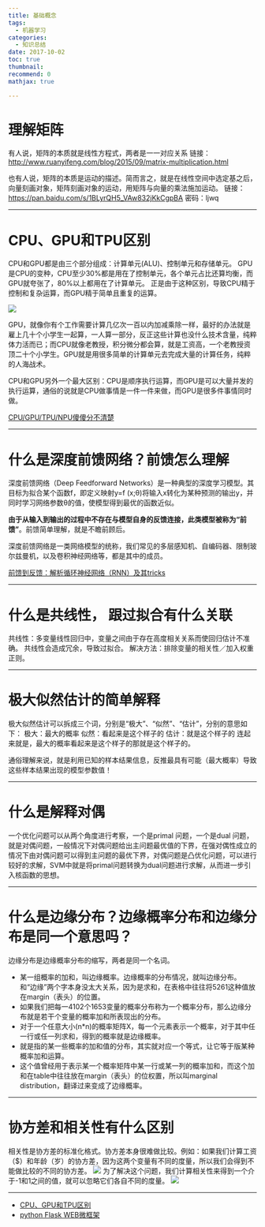 ```yaml
---
title: 基础概念
tags:
  - 机器学习
categories:
  - 知识总结
date: 2017-10-02
toc: true
thumbnail: 
recommend: 0
mathjax: true

---
```



# 理解矩阵
有人说，矩阵的本质就是线性方程式，两者是一一对应关系
链接：http://www.ruanyifeng.com/blog/2015/09/matrix-multiplication.html

也有人说，矩阵的本质是运动的描述。简而言之，就是在线性空间中选定基之后，向量刻画对象，矩阵刻画对象的运动，用矩阵与向量的乘法施加运动。
链接：https://pan.baidu.com/s/1BLyrQH5_VAw832jKkCgpBA 密码：ljwq


<!-- more -->

---

# CPU、GPU和TPU区别
CPU和GPU都是由三个部分组成：计算单元(ALU)、控制单元和存储单元。
GPU是CPU的变种，CPU至少30%都是用在了控制单元，各个单元占比还算均衡，而GPU就夸张了，80%以上都用在了计算单元。
正是由于这种区别，导致CPU精于控制和复杂运算，而GPU精于简单且重复的运算。

![](https://hexo-blog-wasim.oss-cn-shenzhen.aliyuncs.com/20200529170708.png)

GPU，就像你有个工作需要计算几亿次一百以内加减乘除一样，最好的办法就是雇上几十个小学生一起算，一人算一部分，反正这些计算也没什么技术含量，纯粹体力活而已；而CPU就像老教授，积分微分都会算，就是工资高，一个老教授资顶二十个小学生。GPU就是用很多简单的计算单元去完成大量的计算任务，纯粹的人海战术。

CPU和GPU另外一个最大区别：CPU是顺序执行运算，而GPU是可以大量并发的执行运算，通俗的说就是CPU做事情是一件一件来做，而GPU是很多件事情同时做。

[CPU/GPU/TPU/NPU傻傻分不清楚](https://zhuanlan.zhihu.com/p/101550272)

---

# 什么是深度前馈网络？前馈怎么理解
深度前馈网络（Deep Feedforward Networks）是一种典型的深度学习模型。其目标为拟合某个函数f，即定义映射y=f (x;θ)将输入x转化为某种预测的输出y，并同时学习网络参数θ的值，使模型得到最优的函数近似。

**由于从输入到输出的过程中不存在与模型自身的反馈连接，此类模型被称为“前馈”**。前馈简单理解，就是不瞻前顾后。

深度前馈网络是一类网络模型的统称，我们常见的多层感知机、自编码器、限制玻尔兹曼机，以及卷积神经网络等，都是其中的成员。

[前馈到反馈：解析循环神经网络（RNN）及其tricks](https://www.jianshu.com/p/8f75b32cc278)

---

# 什么是共线性， 跟过拟合有什么关联
共线性：多变量线性回归中，变量之间由于存在高度相关关系而使回归估计不准确。
共线性会造成冗余，导致过拟合。
解决方法：排除变量的相关性／加入权重正则。

---

# 极大似然估计的简单解释
极大似然估计可以拆成三个词，分别是“极大”、“似然”、“估计”，分别的意思如下：
极大：最大的概率
似然：看起来是这个样子的
估计：就是这个样子的
连起来就是，最大的概率看起来是这个样子的那就是这个样子的。

通俗理解来说，就是利用已知的样本结果信息，反推最具有可能（最大概率）导致这些样本结果出现的模型参数值！

---

# 什么是解释对偶

一个优化问题可以从两个角度进行考察，一个是primal 问题，一个是dual 问题，就是对偶问题，一般情况下对偶问题给出主问题最优值的下界，在强对偶性成立的情况下由对偶问题可以得到主问题的最优下界，对偶问题是凸优化问题，可以进行较好的求解，SVM中就是将primal问题转换为dual问题进行求解，从而进一步引入核函数的思想。

---


# 什么是边缘分布？边缘概率分布和边缘分布是同一个意思吗？
边缘分布是边缘概率分布的缩写，两者是同一个名词。
- 某一组概率的加和，叫边缘概率。边缘概率的分布情况，就叫边缘分布。和“边缘”两个字本身没太大关系，因为是求和，在表格中往往将5261这种值放在margin（表头）的位置。
- 如果我们把每一4102个1653变量的概率分布称为一个概率分布，那么边缘分布就是若干个变量的概率加和所表现出的分布。
- 对于一个任意大小(n*n)的概率矩阵X，每一个元素表示一个概率，对于其中任一行或任一列求和，得到的概率就是边缘概率。
- 就是指的某一些概率的加和值的分布，其实就对应一个等式，让它等于版某种概率加和运算。
- 这个值曾经用于表示某一个概率矩阵中某一行或某一列的概率加和，而这个加和在table中往往放在margin（表头）的位权置，所以叫marginal distribution，翻译过来变成了边缘概率。

---

# 协方差和相关性有什么区别

相关性是协方差的标准化格式。协方差本身很难做比较。例如：如果我们计算工资（$）和年龄（岁）的协方差，因为这两个变量有不同的度量，所以我们会得到不能做比较的不同的协方差。
![](https://hexo-blog-wasim.oss-cn-shenzhen.aliyuncs.com/%E6%9C%BA%E5%99%A8%E5%AD%A6%E4%B9%A0%E7%9F%A5%E8%AF%86%E7%82%B9%E9%9B%86%E9%94%A6/46.png)
为了解决这个问题，我们计算相关性来得到一个介于-1和1之间的值，就可以忽略它们各自不同的度量。
![](https://hexo-blog-wasim.oss-cn-shenzhen.aliyuncs.com/%E6%9C%BA%E5%99%A8%E5%AD%A6%E4%B9%A0%E7%9F%A5%E8%AF%86%E7%82%B9%E9%9B%86%E9%94%A6/47.png)

---


- [CPU、GPU和TPU区别](https://zhuanlan.zhihu.com/p/101550272)
- [python Flask WEB微框架](http://www.pythondoc.com/flask/index.html)